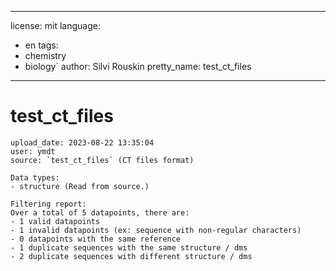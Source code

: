 
---
license: mit
language:
  - en
tags:
  - chemistry
  - biology`
author: Silvi Rouskin
pretty_name: test_ct_files
---

# test_ct_files
	upload_date: 2023-08-22 13:35:04
	user: ymdt
	source: `test_ct_files` (CT files format)

	Data types:
	- structure (Read from source.)

	Filtering report: 
	Over a total of 5 datapoints, there are:
    - 1 valid datapoints
    - 1 invalid datapoints (ex: sequence with non-regular characters)
    - 0 datapoints with the same reference
    - 1 duplicate sequences with the same structure / dms
    - 2 duplicate sequences with different structure / dms
